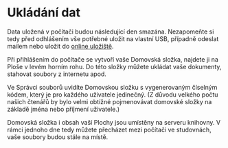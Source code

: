 # Ukládání dat

<div class="alert alert-info text-center" role="alert">
    Data uložená v počítači budou následující den smazána.
    Nezapomeňte si tedy před odhlášením vše potřebné uložit na vlastní USB, případně odeslat mailem nebo uložit do 
    <a href="http://www.uschovna.cz/" class="alert-link">online uložiště</a>.
</div>

Při přihlášením do počítače se vytvoří vaše Domovská složka, najdete ji na Ploše v levém horním rohu.
Do této složky můžete ukládat vaše dokumenty, stahovat soubory z internetu apod.

Ve Správci souborů uvidíte Domovskou složku s vygenerovaným číselným kódem, který je pro každého uživatele jedinečný.
(Z důvodu velkého počtu našich čtenářů by bylo velmi obtížné pojmenovávat domovské složky na základě jména nebo příjmení uživatele.)


Domovská složka i obsah vaší Plochy jsou umístěny na serveru knihovny.
V rámci jednoho dne tedy můžete přecházet mezi počítači ve studovnách, vaše soubory budou stále na místě.





